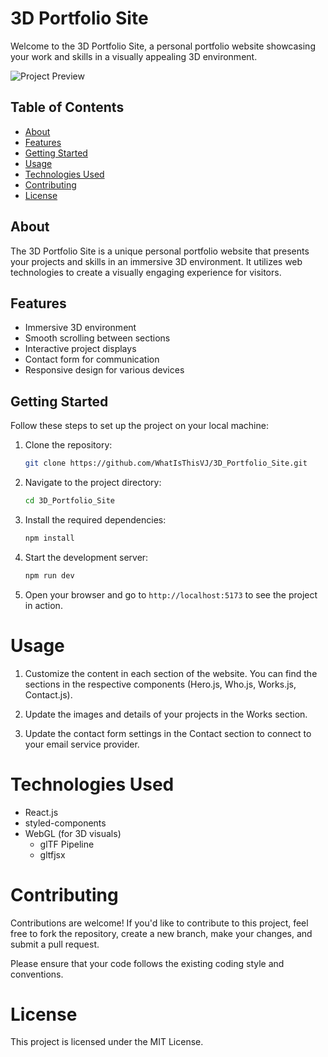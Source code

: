 # 3D Portfolio Site

Welcome to the 3D Portfolio Site, a personal portfolio website showcasing your work and skills in a visually appealing 3D environment.

![Project Preview](./preview.png)

## Table of Contents

- [About](#about)
- [Features](#features)
- [Getting Started](#getting-started)
- [Usage](#usage)
- [Technologies Used](#technologies-used)
- [Contributing](#contributing)
- [License](#license)

## About

The 3D Portfolio Site is a unique personal portfolio website that presents your projects and skills in an immersive 3D environment. It utilizes web technologies to create a visually engaging experience for visitors.

## Features

- Immersive 3D environment
- Smooth scrolling between sections
- Interactive project displays
- Contact form for communication
- Responsive design for various devices

## Getting Started

Follow these steps to set up the project on your local machine:

1. Clone the repository:

   ```sh
   git clone https://github.com/WhatIsThisVJ/3D_Portfolio_Site.git

   ```

2. Navigate to the project directory:

   ```sh
   cd 3D_Portfolio_Site

   ```

3. Install the required dependencies:

   ```sh
   npm install 

   ```

4. Start the development server:

   ```sh
   npm run dev

   ```
5. Open your browser and go to `http://localhost:5173` to see the project in action.

# Usage

1. Customize the content in each section of the website. You can find the sections in the respective components (Hero.js, Who.js, Works.js, Contact.js).

2. Update the images and details of your projects in the Works section.

3. Update the contact form settings in the Contact section to connect to your email service provider.

# Technologies Used

- React.js
- styled-components
- WebGL (for 3D visuals)
  - glTF Pipeline
  - gltfjsx
<!-- ... (Add other technologies you used) -->

# Contributing

Contributions are welcome! If you'd like to contribute to this project, feel free to fork the repository, create a new branch, make your changes, and submit a pull request.

Please ensure that your code follows the existing coding style and conventions.

# License

This project is licensed under the MIT License.
